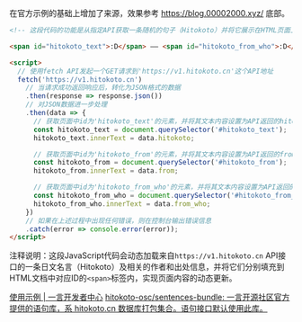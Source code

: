在官方示例的基础上增加了来源，效果参考 https://blog.00002000.xyz/ 底部。

```html
<!-- 这段代码的功能是从指定API获取一条随机的句子（Hitokoto）并将它展示在HTML页面上 -->

<span id="hitokoto_text">:D</span> —— <span id="hitokoto_from_who">:D</span>「<span id="hitokoto_from">:D</span>」

<script>
  // 使用fetch API发起一个GET请求到'https://v1.hitokoto.cn'这个API地址
  fetch('https://v1.hitokoto.cn')
    // 当请求成功返回响应后，转化为JSON格式的数据
    .then(response => response.json())
    // 对JSON数据进一步处理
    .then(data => {
      // 获取页面中id为'hitokoto_text'的元素，并将其文本内容设置为API返回的hitokoto字段值
      const hitokoto_text = document.querySelector('#hitokoto_text');
      hitokoto_text.innerText = data.hitokoto;

      // 获取页面中id为'hitokoto_from'的元素，并将其文本内容设置为API返回的from字段值
      const hitokoto_from = document.querySelector('#hitokoto_from');
      hitokoto_from.innerText = data.from;

      // 获取页面中id为'hitokoto_from_who'的元素，并将其文本内容设置为API返回的from_who字段值
      const hitokoto_from_who = document.querySelector('#hitokoto_from_who');
      hitokoto_from_who.innerText = data.from_who;
    })
    // 如果在上述过程中出现任何错误，则在控制台输出错误信息
    .catch(error => console.error(error));
</script>
```

注释说明：这段JavaScript代码会动态加载来自`https://v1.hitokoto.cn` API接口的一条日文名言（Hitokoto）及相关的作者和出处信息，并将它们分别填充到HTML文档中对应ID的`<span>`标签内，实现页面内容的动态更新。

[使用示例 | 一言开发者中心](https://developer.hitokoto.cn/sentence/demo.html)
[hitokoto-osc/sentences-bundle: 一言开源社区官方提供的语句库，系 hitokoto.cn 数据库打包集合。语句接口默认使用此库。](https://github.com/hitokoto-osc/sentences-bundle)